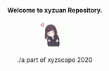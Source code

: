 <p align="center"><strong>Welcome to xyzuan Repository.</strong></p>
<p align="center"><img width="80" src="https://github.com/xyzuan/xyzuan/raw/master/onichan.gif"></p>
<p align="center">./a part of xyzscape 2020</p>
